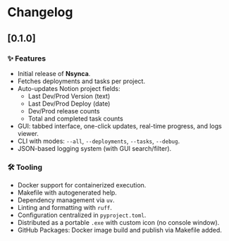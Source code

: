# Changelog

## [0.1.0]

### ✨ Features
- Initial release of **Nsynca**.
- Fetches deployments and tasks per project.
- Auto-updates Notion project fields:
  - Last Dev/Prod Version (text)
  - Last Dev/Prod Deploy (date)
  - Dev/Prod release counts
  - Total and completed task counts
- GUI: tabbed interface, one-click updates, real-time progress, and logs viewer.
- CLI with modes: `--all`, `--deployments`, `--tasks`, `--debug`.
- JSON-based logging system (with GUI search/filter).

### 🛠️ Tooling
- Docker support for containerized execution.
- Makefile with autogenerated help.
- Dependency management via `uv`.
- Linting and formatting with `ruff`.
- Configuration centralized in `pyproject.toml`.
- Distributed as a portable `.exe` with custom icon (no console window).
- GitHub Packages: Docker image build and publish via Makefile added.
